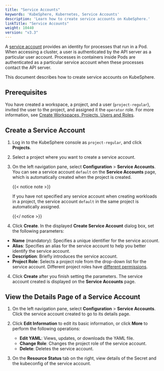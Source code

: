 ```yaml
---
title: "Service Accounts"
keywords: 'KubeSphere, Kubernetes, Service Accounts'
description: 'Learn how to create service accounts on KubeSphere.'
linkTitle: "Service Accounts"
weight: 10440
version: "v3.3"
---
```


A [service account](https://kubernetes.io/docs/tasks/configure-pod-container/configure-service-account/) provides an identity for processes that run in a Pod. When accessing a cluster, a user is authenticated by the API server as a particular user account. Processes in containers inside Pods are authenticated as a particular service account when these processes contact the API server.

This document describes how to create service accounts on KubeSphere.

## Prerequisites

You have created a workspace, a project, and a user (`project-regular`), invited the user to the project, and assigned it the `operator` role. For more information, see [Create Workspaces, Projects, Users and Roles](../../../quick-start/create-workspace-and-project/).

## Create a Service Account

1. Log in to the KubeSphere console as `project-regular`, and click **Projects**. 

1. Select a project where you want to create a service account.

1. On the left navigation pane, select **Configuration** > **Service Accounts**. You can see a service account `default` on the **Service Accounts** page, which is automatically created when the project is created.

   {{< notice note >}}

   If you have not specified any service account when creating workloads in a project, the service account `default` in the same project is automatically assigned.

   {{</ notice >}}

2. Click **Create**. In the displayed **Create Service Account** dialog box, set the following parameters:

- **Name** (mandatory): Specifies a unique identifier for the service account.
- **Alias**: Specifies an alias for the service account to help you better identify the service account.
- **Description**: Briefly introduces the service account. 
- **Project Role**: Selects a project role from the drop-down list for the service account. Different project roles have [different permissions](../../../project-administration/role-and-member-management/#built-in-roles). 

4. Click **Create** after you finish setting the parameters. The service account created is displayed on the **Service Accounts** page.

## View the Details Page of a Service Account

1. On the left navigation pane, select **Configuration** > **Service Accounts**. Click the service account created to go to its details page.

2. Click **Edit Information** to edit its basic information, or click **More** to perform the following operations:
   - **Edit YAML**: Views, updates, or downloads the YAML file.
   - **Change Role**: Changes the project role of the service account.
   - **Delete**: Deletes the service account.
   
3. On the **Resource Status** tab on the right, view details of the Secret and the kubeconfig of the service account.

